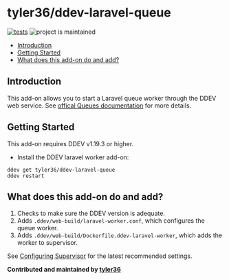 # tyler36/ddev-laravel-queue <!-- omit in toc -->

[![tests](https://github.com/tyler36/ddev-laravel-queue/actions/workflows/tests.yml/badge.svg)](https://github.com/tyler36/ddev-laravel-queue/actions/workflows/tests.yml) ![project is maintained](https://img.shields.io/maintenance/yes/2025.svg)

- [Introduction](#introduction)
- [Getting Started](#getting-started)
- [What does this add-on do and add?](#what-does-this-add-on-do-and-add)

## Introduction

This add-on allows you to start a Laravel queue worker through the DDEV web service. See [offical Queues documentation](https://laravel.com/docs/9.x/queues) for more details.

## Getting Started

This add-on requires DDEV v1.19.3 or higher.

- Install the DDEV laravel worker add-on:

```shell
ddev get tyler36/ddev-laravel-queue
ddev restart
```

## What does this add-on do and add?

1. Checks to make sure the DDEV version is adequate.
2. Adds `.ddev/web-build/laravel-worker.conf`, which configures the queue worker.
3. Adds `.ddev/web-build/Dockerfile.ddev-laravel-worker`, which adds the worker to supervisor.

 See [Configuring Supervisor](https://laravel.com/docs/master/queues#configuring-supervisor) for the latest recommended settings.

**Contributed and maintained by [tyler36](https://github.com/tyler36)**
